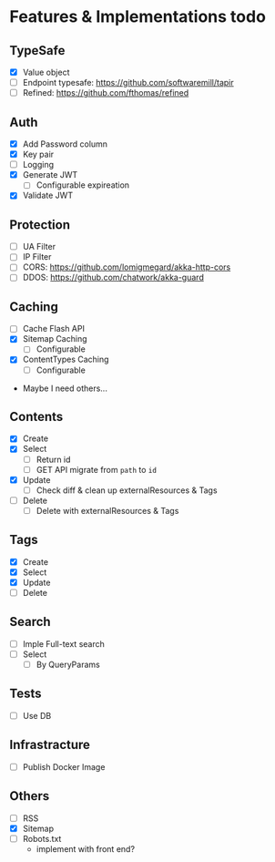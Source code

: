 # Features & Implementations todo

## TypeSafe

- [x] Value object
- [ ] Endpoint typesafe: https://github.com/softwaremill/tapir
- [ ] Refined: https://github.com/fthomas/refined

## Auth

- [x] Add Password column
- [x] Key pair
- [ ] Logging
- [x] Generate JWT
    - [ ] Configurable expireation
- [x] Validate JWT

## Protection

- [ ] UA Filter
- [ ] IP Filter
- [ ] CORS: https://github.com/lomigmegard/akka-http-cors
- [ ] DDOS: https://github.com/chatwork/akka-guard

## Caching

- [ ] Cache Flash API
- [x] Sitemap Caching
    - [ ] Configurable
- [x] ContentTypes Caching
    - [ ] Configurable
- Maybe I need others...

## Contents

- [x] Create
- [x] Select
    - [ ] Return id
    - [ ] GET API migrate from `path` to `id`
- [x] Update
    - [ ] Check diff & clean up externalResources & Tags
- [ ] Delete
    - [ ] Delete with externalResources & Tags

## Tags

- [x] Create
- [x] Select
- [x] Update
- [ ] Delete

## Search

- [ ] Imple Full-text search
- [ ] Select
    - [ ] By QueryParams

## Tests

- [ ] Use DB

## Infrastracture

- [ ] Publish Docker Image

## Others

- [ ] RSS
- [x] Sitemap
- [ ] Robots.txt
    - implement with front end?
